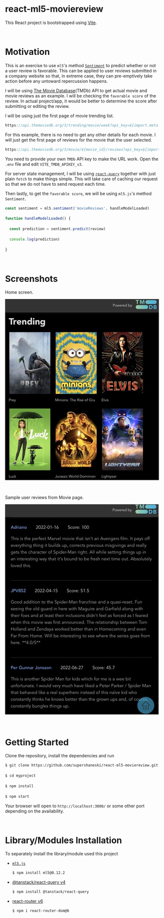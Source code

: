 react-ml5-moviereview
==========

This React project is bootstrapped using [Vite](https://vitejs.dev/guide/).

<br />

# Motivation

This is an exercise to use `ml5`'s method [`Sentiment`](https://learn.ml5js.org/#/reference/sentiment) to predict whether or not a user review is favorable. This can be applied to user reviews submitted in a company website so that, in extreme case, they can pre-emptively take action before any untoward repercussion happens.

I will be using [The Movie Database](https://developers.themoviedb.org/3/getting-started/introduction)(TMDb) API to get actual movie and movie reviews as an example. I will be checking the `favorable score` of the review. In actual project/app, it would be better to determine the score after submitting or editing the review.

I will be using just the first page of movie trending list.

```javascript
https://api.themoviedb.org/3/trending/movie/week?api_key=${import.meta.env.VITE_TMDB_APIKEY_v3}
```

For this example, there is no need to get any other details for each movie.
I will just get the first page of reviews for the movie that the user selected.

```javascript
https://api.themoviedb.org/3/movie/${movie_id}/reviews?api_key=${import.meta.env.VITE_TMDB_APIKEY_v3}&language=en-US&page=1
```

You need to provide your own `TMDb` API key to make the URL work.
Open the `.env` file and edit `VITE_TMDB_APIKEY_v3`.

For server state management, I will be using [`react-query`](https://tanstack.com/query/v4) together with just plain `fetch` to make things simple. This will take care of caching our request so that we do not have to send request each time.

Then lastly, to get the `favorable score`, we will be using `ml5.js`'s method `Sentiment`.

```javascript
const sentiment = ml5.sentiment('movieReviews', handleModelLoaded)

function handleModelLoaded() {
  
  const prediction = sentiment.predict(review)

  console.log(prediction)

}
```


<br />

# Screenshots

Home screen.

![Home page](public/image1.jpeg)

<br />

Sample user reviews from Movie page.

![Movie page](public/image2.jpeg)

<br />

# Getting Started

Clone the repository, install the dependencies and run

```sh
$ git clone https://github.com/supershaneski/react-ml5-moviereview.git myproject

$ cd myproject

$ npm install

$ npm start
```

Your browser will open to `http://localhost:3000/` or some other port depending on the availability.

<br />

# Library/Modules Installation

To separately install the library/module used this project

* [`ml5.js`](https://learn.ml5js.org)
  ```sh
  $ npm install ml5@0.12.2
  ```

* [@tanstack/react-query v4](https://tanstack.com/query/v4/docs/installation)
  ```sh
  $ npm install @tanstack/react-query
  ```

* [react-router v6](https://reactrouter.com/docs/en/v6/getting-started/overview)
  ```sh
  $ npm i react-router-dom@6
  ```
